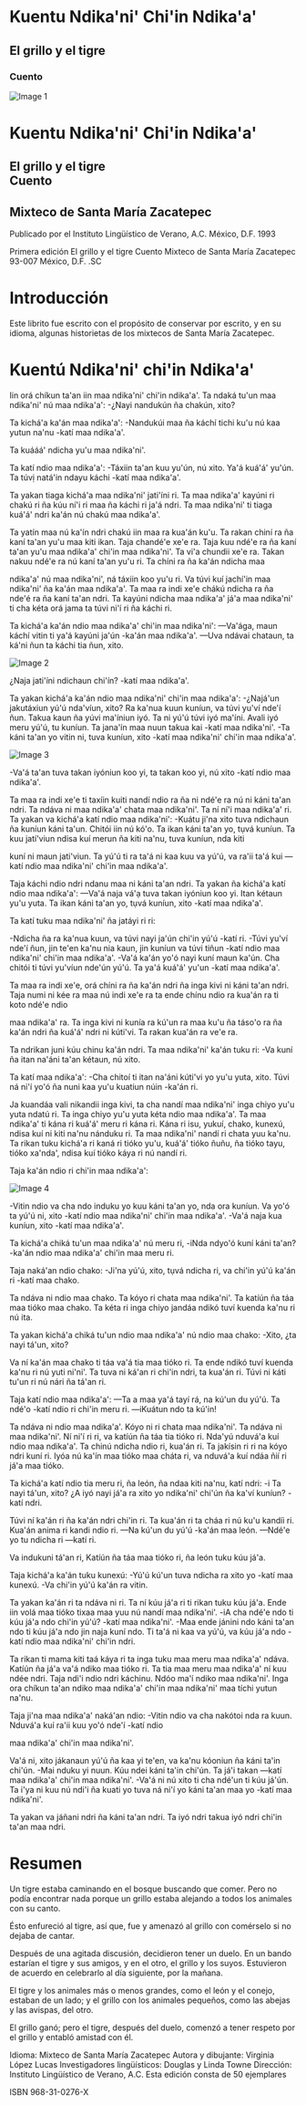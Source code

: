 # Kuentu Ndika'ni' Chi'in Ndika'a'

## El grillo y el tigre

### Cuento

![Image 1](image1.png)

<!-- page-break -->

# Kuentu Ndika'ni' Chi'in Ndika'a'

## El grillo y el tigre <br> Cuento

## Mixteco de Santa María Zacatepec

Publicado por el
Instituto Lingüístico de Verano, A.C.
México, D.F.
1993

Primera edición
El grillo y el tigre
Cuento
Mixteco de Santa María Zacatepec
93-007 México, D.F. .SC

# Introducción

Este librito fue escrito con el propósito de conservar por escrito, y en su idioma, algunas historietas de los mixtecos de Santa María Zacatepec.

<!-- page-break -->

# Kuentú Ndika'ni' chi'in Ndika'a'

Iin orá chíkun ta'an iin maa ndika'ni' chi'in ndika'a'. Ta ndaká tu'un maa ndika'ni' nú maa ndika'a':
-¿Nayi nandukún ña chakún, xito?

Ta kichá'a ka'án maa ndika'a':
-Nandukúi maa ña káchí tichi ku'u nú kaa yutun na'nu -katí maa ndika'a'.

Ta kuááá' ndicha yu'u maa ndika'ni'.

Ta katí ndio maa ndika'a':
-Táxiin ta'an kuu yu'ún, nú xito. Ya'á kuá'á' yu'ún. Ta túvị natá'in ndayu káchi -katí maa ndika'a'.

Ta yakan tiaga kichá'a maa ndika'ni' jati'íni ri. Ta maa ndika'a' kayúni ri chakú ri ña kúu ní'i ri maa ña káchi ri ja'á ndri. Ta maa ndika'ni' ti tiaga kuá'á' ndri ka'án nú chakú maa ndika'a'.

Ta yatín maa nú ka'ín ndri chakú iin maa ra kua'án ku'u. Ta rakan chiní ra ña kaní ta'an yu'u maa kiti ikan. Taja chandé'e xe'e ra. Taja kuu ndé'e ra ña kaní ta'an yu'u maa ndika'a' chi'in maa ndika'ni'. Ta vi'a chundii xe'e ra. Takan nakuu ndé'e ra nú kaní ta'an yu'u ri. Ta chíni ra ña ka'án ndicha maa

ndika'a' nú maa ndika'ni', ná táxiin koo yu'u ri. Va túvi kuí jachí'in maa ndika'ni' ña ka'án maa ndika'a'. Ta maa ra indi xe'e chákú ndicha ra ña nde'é ra ña kaní ta'an ndri. Ta kayúni ndicha maa ndika'a' já'a maa ndika'ni' ti cha kéta orá jama ta túvi ni'í ri ña káchi ri.

Ta kichá'a ka'án ndio maa ndika'a' chi'in maa ndika'ni':
—Va'ága, maun káchí vitin ti ya'á kayúni ja'ún -ka'án maa ndika'a'. —Uva ndávai chataun, ta ká'ni ñun ta káchi tia ñun, xito.

![Image 2](image2.png)

<!-- page-break -->

¿Naja jati'íni ndichaun chi'ín? -katí maa ndika'a'.

Ta yakan kichá'a ka'án ndio maa ndika'ni' chi'in maa ndika'a':
-¿Najá'un jakutáxiun yú'ú nda'víun, xito? Ra ka'nua kuun kuníun, va túvi yu'ví nde'í ñun. Takua kaun ña yúvi ma'íniun iyó. Ta ni yú'ú túvi iyó ma'íni. Avali iyó meru yú'ú, tu kuníun. Ta jana'ín maa nuun takua kai -katí maa ndika'ni'. -Ta káni ta'an yo vitin ni, tuva kuníun, xito -katí maa ndika'ni' chi'in maa ndika'a'.

![Image 3](image3.png)

<!-- page-break -->

-Va'á ta'an tuva takan iyóniun koo yi, ta takan koo yi, nú xito -katí ndio maa ndika'a'.

Ta maa ra indi xe'e ti taxíin kuiti nandí ndio ra ña ni ndé'e ra nú ni káni ta'an ndri. Ta ndáva ni maa ndika'a' chata maa ndika'ni'. Ta ní ní'i maa ndika'a' ri. Ta yakan va kichá'a katí ndio maa ndika'ni':
-Kuátu ji'na xito tuva ndichaun ña kuníun káni ta'un. Chitói iin nú kó'o. Ta ikan káni ta'an yo, tụvá kuníun. Ta kuu jatí'viun ndisa kuí merun ña kiti na'nu, tuva kuníun, nda kiti

kuní ni maun jati'viun. Ta yú'ú ti ra ta'á ni kaa kuu va yú'ú, va ra'ii ta'á kui —katí ndio maa ndika'ni' chi'in maa ndika'a'.

Taja káchi ndio ndri ndanu maa ni káni ta'an ndri. Ta yakan ña kichá'a katí ndio maa ndika'a':
—Va'á naja vá'ạ tuva takan iyóniun koo yi. Itan kétaun yu'u yuta. Ta ikan káni ta'an yo, tụvá kuníun, xito -katí maa ndika'a'.

Ta katí tuku maa ndika'ni' ña jatáyi ri ri:

-Ndicha ña ra ka'nua kuun, va túvi nayi ja'ún chi'in yú'ú -katí ri. -Túvi yu'ví nde'í ñun, jin te'en ka'nu nia kaun, jin kuníun va túvi tiñun -katí ndio maa ndika'ni' chi'in maa ndika'a'.
-Va'á ka'án yo'ó nayi kuní maun ka'ún. Cha chitói ti túvi yu'víun nde'ún yú'ú. Ta ya'á kuá'á' yu'un -katí maa ndika'a'.

Ta maa ra indi xe'e, orá chíni ra ña ka'án ndri ña inga kivi ni káni ta'an ndri. Taja numi ni kée ra maa nú indi xe'e ra ta ende chínu ndio ra kua'án ra ti koto ndé'e ndio

maa ndika'a' ra. Ta inga kivi ni kunía ra kú'un ra maa ku'u ña táso'o ra ña ka'án ndri ña kuá'á' ndri ni kúti'vi. Ta rakan kua'án ra ve'e ra.

Ta ndrikan juni kúu chinu ka'án ndri. Ta maa ndika'ni' ka'án tuku ri:
-Va kuní ña itan na'áni ta'an kétaun, nú xito.

Ta katí maa ndika'a':
-Cha chitoí ti itan na'áni kúti'vi yo yu'u yuta, xito. Túvi ná ni'í yo'ó ña nuni kaa yu'u kuatiun núin -ka'án ri.

Ja kuandáa vali nikandii inga kivi, ta cha nandí maa ndika'ni' inga chiyo yu'u yuta ndatú ri. Ta inga chiyo yu'u yuta kéta ndio maa ndika'a'. Ta maa ndika'a' ti kána ri kuá'á' meru ri kána ri. Kána ri isu, yukuí, chako, kunexú, ndisa kuí ni kiti na'nu nánduku ri. Ta maa ndika'ni' nandí ri chata yuu ka'nu. Ta rikan tuku kichá'a ri kaná ri tióko yu'u, kuá'á' tióko ñuñu, ña tióko tayu, tióko xa'nda', ndisa kuí tióko káya ri nú nandí ri.

Taja ka'án ndio ri chi'in maa ndika'a':

![Image 4](image4.png)

<!-- page-break -->

-Vitin ndio va cha ndo induku yo kuu káni ta'an yo, nda ora kuníun. Va yo'ó ta yú'ú ni, xito -katí ndio maa ndika'ni' chi'in maa ndika'a'.
-Va'á naja kua kuníun, xito -katí maa ndika'a'.

Ta kichá'a chiká tu'un maa ndika'a' nú meru ri,
-iNda ndyo'ó kuní káni ta'an? -ka'án ndio maa ndika'a' chi'in maa meru ri.

Taja naká'an ndio chako:
-Ji'na yú'ú, xito, tụvá ndicha ri, va chi'in yú'ú ka'án ri -katí maa chako.

<!-- page-break -->

Ta ndáva ni ndio maa chako. Ta kóyo ri chata maa ndika'ni'. Ta katíún ña táa maa tióko maa chako. Ta kéta ri inga chiyo jandáa ndikó tuví kuenda ka'nu ri nú ita.

Ta yakan kichá'a chiká tu'un ndio maa ndika'a' nú ndio maa chako:
-Xito, ¿ta nayi tá'un, xito?

Va ní ka'án maa chako ti táa va'á tia maa tióko ri. Ta ende ndikó tuví kuenda ka'nu ri nú yuti ni'ni'. Ta tuva ni ká'an ri chi'in ndri, ta kua'án ri. Túvi̇ ni káti tu'un ri nú nári ña tá'an ri.

<!-- page-break -->

Taja katí ndio maa ndika'a':
—Ta a maa ya'á tayí rá, na kú'un du yú'ú. Ta ndé'o -katí ndio ri chi'in meru ri. —iKuátun ndo ta kú'in!

Ta ndáva ni ndio maa ndika'a'. Kóyo ni ri chata maa ndika'ni'. Ta ndáva ni maa ndika'ni'. Ní ni'í ri ri, va katíún ña táa tia tióko ri. Nda'yú nduvá'a kuí ndio maa ndika'a'. Ta chinú ndicha ndio ri, kua'án ri. Ta jakísin ri ri na kóyo ndri kuní ri. Iyóa nú ka'ín maa tióko maa cháta ri, va nduvá'a kuí ndáa ñií ri já'a maa tióko.

<!-- page-break -->

Ta kichá'a katí ndio tia meru ri, ña león, ña ndaa kiti na'nu, katí ndri:
-i Ta nayi tá'un, xito? ¿A iyó nayi já'a ra xito yo ndika'ni' chi'ún ña ka'ví kuníun? -katí ndri.

Túvi ní ka'án ri ña ka'án ndri chi'in ri. Ta kua'án ri ta cháa ri nú ku'u kandíi ri. Kua'án anima ri kandi ndio ri.
—Na kú'un du yú'ú -ka'án maa león. —Ndé'e yo tu ndicha ri —katí ri.

Va indukuni tá'an ri, Katíún ña táa maa tióko ri, ña león tuku kúu já'a.

Taja kichá'a ka'án tuku kunexú:
-Yú'ú kú'un tuva ndicha ra xito yo -katí maa kunexú. -Va chi'in yú'ú ka'án ra vitin.

Ta yakan ka'án ri ta ndáva ni ri. Ta ní kúu já'a ri ti rikan tuku kúu já'a. Ende iin volá maa tióko tixaa maa yuu nú nandí maa ndika'ni'.
-iA cha ndé'e ndo ti kúu já'a ndo chi'in yú'ú? -katí maa ndika'ni'. -Maa ende jánini ndo káni ta'an ndo ti kúu já'a ndo jin naja kuní ndo. Ti ta'á ni kaa va yú'ú, va kúu já'a ndo -katí ndio maa ndika'ni' chi'in ndri.

Ta rikan ti mama kiti taá káya ri ta inga tuku maa meru maa ndika'a' ndáva. Katíún ña já'a va'á ndiko maa tióko ri. Ta tia maa meru maa ndika'a' ní kuu ndée ndri. Taja ndi'i ndio ndri káchinu. Ndóo ma'í ndiko maa ndika'ni'. Inga ora chíkun ta'an ndiko maa ndika'a' chi'in maa ndika'ni' maa tíchi yutun na'nu.

Taja ji'na maa ndika'a' naká'an ndio:
-Vitin ndio va cha nakótoi nda ra kuun. Nduvá'a kuí ra'ii kuu yo'ó nde'í -katí ndio

maa ndika'a' chi'in maa ndika'ni'.

Va'á ni, xito jákanaun yú'ú ña kaa yi te'en, va ka'nu kóoniun ña káni ta'in chi'ún.
-Mai nduku yi nuun. Kúu ndei káni ta'in chi'ún. Ta já'i takan —katí maa ndika'a' chi'in maa ndika'ni'.
-Va'á ni nú xito ti cha ndé'un ti kúu já'ún. Ta i'ya ni kuu nú ndi'i ña kuati yo tuva ná ni'í yo káni ta'an maa yo -katí maa ndika'ni'.

Ta yakan va jáñani ndri ña káni ta'an ndri. Ta iyó ndri takua iyó ndri chi'in ta'an maa ndri.

<!-- page-break -->

# Resumen

Un tigre estaba caminando en el bosque buscando que comer. Pero no podía encontrar nada porque un grillo estaba alejando a todos los animales con su canto.

Ésto enfureció al tigre, así que, fue y amenazó al grillo con comérselo si no dejaba de cantar.

Después de una agitada discusión, decidieron tener un duelo. En un bando estarían el tigre y sus amigos, y en el otro, el grillo y los suyos. Estuvieron de acuerdo en celebrarlo al día siguiente, por la mañana.

El tigre y los animales más o menos grandes, como el león y el conejo, estaban de un lado; y el grillo con los animales pequeños, como las abejas y las avispas, del otro.

El grillo ganó; pero el tigre, después del duelo, comenzó a tener respeto por el grillo y entabló amistad con él.

Idioma:
Mixteco de Santa María Zacatepec
Autora y dibujante:
Virginia López Lucas
Investigadores lingüísticos:
Douglas y Linda Towne
Dirección:
Instituto Lingüístico de Verano, A.C.
Esta edición consta de 50 ejemplares

ISBN 968-31-0276-X
